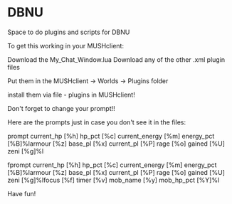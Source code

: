# DBNU
Space to do plugins and scripts for DBNU

To get this working in your MUSHclient:

   Download the My_Chat_Window.lua
   Download any of the other .xml plugin files

Put them in the MUSHclient -> Worlds -> Plugins folder

install them via file - plugins in MUSHclient! 

Don't forget to change your prompt!! 

Here are the prompts just in case you don't see it in the files:

prompt current_hp [%h] hp_pct [%c] current_energy [%m] energy_pct [%B]%larmour [%z] base_pl [%x] current_pl [%P] rage [%o] gained [%U] zeni [%g]%l

fprompt current_hp [%h] hp_pct [%c] current_energy [%m] energy_pct [%B]%larmour [%z] base_pl [%x] current_pl [%P] rage [%o] gained [%U] zeni [%g]%lfocus [%f] timer [%v] mob_name [%y] mob_hp_pct [%Y]%l

Have fun! 


